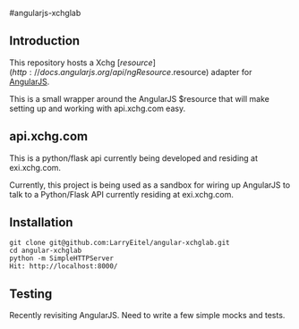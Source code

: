 #angularjs-xchglab

## Introduction

This repository hosts a Xchg [$resource](http://docs.angularjs.org/api/ngResource.$resource) adapter for [AngularJS](http://angularjs.org/). 

This is a small wrapper around the AngularJS $resource that will make setting up and working with api.xchg.com easy. 

## api.xchg.com

This is a python/flask api currently being developed and residing at exi.xchg.com.

Currently, this project is being used as a sandbox for wiring up AngularJS to talk to a Python/Flask API currently residing at exi.xchg.com.


## Installation

    git clone git@github.com:LarryEitel/angular-xchglab.git
    cd angular-xchglab
    python -m SimpleHTTPServer
    Hit: http://localhost:8000/

## Testing

Recently revisiting AngularJS. Need to write a few simple mocks and tests.

